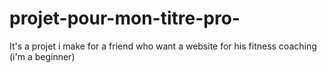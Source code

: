 # projet-pour-mon-titre-pro-
It's a projet i make for a friend who want a website for his fitness coaching (i'm a beginner)
